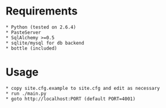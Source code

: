# Requirements
	* Python (tested on 2.6.4)
	* PasteServer
	* SqlAlchemy >=0.5
	* sqlite/mysql for db backend
	* bottle (included)

# Usage
	* copy site.cfg.example to site.cfg and edit as necessary
	* run ./main.py
	* goto http://localhost:PORT (default PORT=4001)